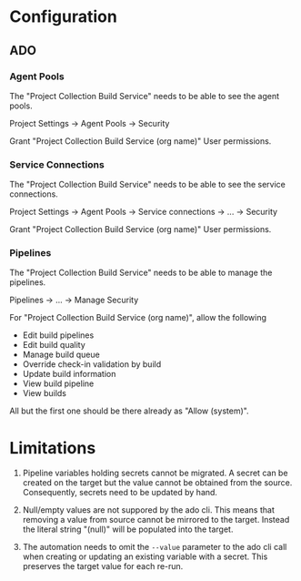 # Configuration

## ADO

### Agent Pools

The "Project Collection Build Service" needs to be able to see the agent pools.

Project Settings -> Agent Pools -> Security

Grant "Project Collection Build Service (org name)" User permissions.

### Service Connections

The "Project Collection Build Service" needs to be able to see the service connections.

Project Settings -> Agent Pools -> Service connections -> ... -> Security

Grant "Project Collection Build Service (org name)" User permissions.

### Pipelines

The "Project Collection Build Service" needs to be able to manage the pipelines.

Pipelines -> ... -> Manage Security

For "Project Collection Build Service (org name)", allow the following

- Edit build pipelines
- Edit build quality
- Manage build queue
- Override check-in validation by build
- Update build information
- View build pipeline
- View builds

All but the first one should be there already as "Allow (system)".

# Limitations

1. Pipeline variables holding secrets cannot be migrated.  A secret can be created on the target but the value cannot be obtained from the source.  Consequently, secrets need to be updated by hand.

1. Null/empty values are not suppored by the ado cli.  This means that removing a value from source cannot be mirrored to the target.  Instead the literal string "(null)" will be populated into the target.

1. The automation needs to omit the `--value` parameter to the ado cli call when creating or updating an existing variable with a secret.  This preserves the target value for each re-run.
